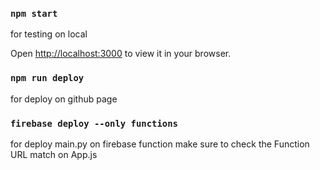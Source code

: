 ### `npm start`
for testing on local

Open [http://localhost:3000](http://localhost:3000) to view it in your browser.


### `npm run deploy`
for deploy on github page

### `firebase deploy --only functions`
for deploy main.py on firebase function
make sure to check the Function URL match on App.js
